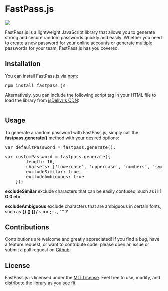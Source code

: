 # FastPass.js

[![](https://data.jsdelivr.com/v1/package/npm/fastpass.js/badge)](https://www.jsdelivr.com/package/npm/fastpass.js)

FastPass.js is a lightweight JavaScript library that allows you to generate strong and secure random passwords quickly and easily. Whether you need to create a new password for your online accounts or generate multiple passwords for your team, FastPass.js has you covered.



## Installation
You can install FastPass.js via <a href="https://www.npmjs.com/package/fastpass.js">npm</a>:

<pre>npm install fastpass.js</pre>

Alternatively, you can include the following script tag in your HTML file to load the library from <a href="https://www.jsdelivr.com/package/npm/fastpass.js">jsDelivr's CDN</a>:

<pre><script src="https://cdn.jsdelivr.net/npm/fastpass.js/fastpass.min.js"></script></pre>

## Usage

To generate a random password with FastPass.js, simply call the <b>fastpass.generate()</b> method with your desired options:

<pre>
var defaultPassword = fastpass.generate();
</pre>

<pre>
var customPassword = fastpass.generate({
        length: 16,
        charsets: ['lowercase', 'uppercase', 'numbers', 'symbols'],
        excludeSimilar: true,
        excludeAmbiguous: true
    });
</pre>

<b>excludeSimilar</b> exclude characters that can be easily confused, such as <b>i l 1 O 0 etc.</b>

<b>excludeAmbiguous</b> exclude characters that are ambiguous in certain fonts, such as <b>{} () [] \/ ~ <> ; : . , ' " ?</b>

## Contributions

Contributions are welcome and greatly appreciated! If you find a bug, have a feature request, or want to contribute code, please open an issue or submit a pull request on <a href="github.com">Github</a>.

## License

FastPass.js is licensed under the <a href="https://opensource.org/license/mit/">MIT License</a>. Feel free to use, modify, and distribute the library as you see fit.

